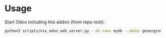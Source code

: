 # Usage

Start Odoo including this addon (from repo root):

```bash
python3 scripts/nix_odoo_web_server.py --db-name mydb --addon geoengine_base_geolocalize
```
